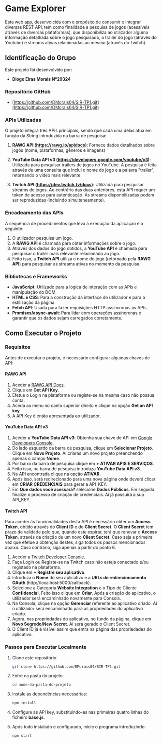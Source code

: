 # Game Explorer

Esta web app, desenvolcida com o propósito de consumir e integrar diversas REST API, tem como finalidade a pesquisa de jogos (acessíveis através de diversas plataformas), que disponibiliza ao utilizador alguma informação detalhada sobre o jogo pesquisado, o trailer do jogo (através do Youtube) e streams ativas relacionadas ao mesmo (através do Twitch).

## Identificação do Grupo

Este projeto foi desenvolvido por:

- **Diogo Eiras Morais Nº29324**

### Repositório GitHub
- [https://github.com/DMorais04/SIR-TP1.git](https://github.com/DMorais04/SIR-TP1.git)

### APIs Utilizadas

O projeto integra três APIs principais, sendo que cada uma delas atua em função da String introduzida na barra de pesquisa:

1. **RAWG API (https://rawg.io/apidocs)**: Fornece dados detalhados sobre jogos (nome, plataformas, gêneros e imagens)
   
2. **YouTube Data API v3 (https://developers.google.com/youtube/v3)**: Utilizada para pesquisar trailers de jogos no YouTube. A pesquisa é feita através de uma consulta que inclui o nome do jogo e a palavra "trailer", retornando o vídeo mais relevante.

3. **Twitch API (https://dev.twitch.tv/docs)**: Utilizada para pesquisar streams de jogos. Ao contrário das duas anteriores, esta API requer um token de acesso para autenticação. As streams disponbilizadas podem ser reproduzidas (incluindo simultaneamente).

### Encadeamento das APIs

A sequência de procedimentos que leva à execução da aplicação é a seguinte:

1. O utilizador pesquisa um jogo.
2. A **RAWG API** é chamada para obter informações sobre o jogo.
3. Através dos dados do jogo obtidos, a **YouTube API** é chamada para pesquisar o trailer mais relevante relacionado ao jogo.
4. Feito isso, a **Twitch API** utiliza o nome do jogo (retornado pela **RAWG API**) para pesquisar as streams ativas no momento da pesquisa.

### Bibliotecas e Frameworks

- **JavaScript**: Utilizado para a lógica de interação com as APIs e manipulação do DOM.
- **HTML e CSS**: Para a construção da interface do utilizador e para a estilização da página.
- **Fetch API**: Usada para fazer requisições HTTP assíncronas às APIs.
- **Promises/async-await**: Para lidar com operações assíncronas e garantir que os dados sejam carregados corretamente.

## Como Executar o Projeto

### Requisitos

Antes de executar o projeto, é necessário configurar algumas chaves de API:

#### RAWG API
1. Aceder a [RAWG API Docs](https://rawg.io/apidocs).
2. Clique em **Get API Key**.
3. Efetue o Login na plataforma ou registe-se na mesma caso não possua conta.
4. Aceda ao menu no canto superior direito e clique na opção **Get an API key**
5. A API Key é então apresentada ao utilizador. 

#### YouTube Data API v3
1. Aceder a **YouTube Data API v3**: Obtenha sua chave de API em [Google Developers Console](https://console.developers.google.com/).
2. Do lado esquerdo da barra de pesquisa, clique em **Selecionar Projeto**. Clique em **Novo Projeto**. Aí criarás um novo projeto preenchendo apenas o campo **Nome**.
3. Por baixo da barra de pesquisa clique em **+ ATIVAR APIS E SERVIÇOS**.
4. Feito isso, na barra de pesquisa introduza **YouTube Data API v3**.
5. Na API encontrada clique na opção **ATIVAR**.
6. Após isso, será redirecionado para uma nova página onde deverá clicar em **CRIAR CREDENCIAIS** para gerar a API_KEY.
7. Em **Que dados você acessará?** selecione **Dados Públicos**. Em seguida finalize o processo de criação de credenciais. Aí já possuirá a sua API_KEY.

#### Twitch API
Para aceder às funcionalidades desta API é necessário obter um **Access Token**, obtido através do **Client ID** e do **Client Secret**. O **Client Secret** tem prazo de validade pelo que, quando este expirar, terá que renovar o **Access Token**, através da criação de um novo **Client Secret**. Caso seja a primeira vez que efetue a obtenção destes, siga todos os passos mencionados abaixo. Caso contrário, siga apenas a partir do ponto 6. 

1. Aceder a [Twitch Developer Console](https://dev.twitch.tv/console/apps).
2. Faça Login ou Registe-se na Twitch caso não esteja conectado e/ou registado na plataforma.
3. Clique em **+ Registre seu aplicativo**.
4. Introduza o **Nome** do seu aplicativo e a **URLs de redirecionamento OAuth** (http://localhost:5000/callback).
5. Selecione a Categoria **Website Integration** e o Tipo de Cliente **Confidencial**. Feito isso clique em **Criar**. Após a criação do aplicativo, o utilizador será encaminhado novamente para Consola.
6. Na Consola, clique na opção **Gerenciar** referente ao aplicativo criado. Aí o utilizador será encaminhado para as propriedades do aplicativo criado.
7. Agora, nas propriedades do aplicativo, no fundo da página, clique em **Novo Segredo/New Secret**. Aí será gerado o Client Secret.
8. O Client ID já é visível assim que entra na página das propriedades do aplicativo. 

### Passos para Executar Localmente

1. Clone este repositório:

   ```bash
   git clone https://github.com/DMorais04/SIR-TP1.git

2. Entre na pasta do projeto:

   ```bash
   cd nome-da-pasta-do-projeto

3. Instale as dependências necessárias:

   ```bash
   npm install

4. Configure as API key, substituindo-as nas primeiras quatro linhas do ficheiro **base.js**.
   
5. Após tudo instalado e configurado, inicie o programa introduzindo:

   ```bash
   npm start

